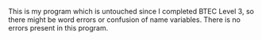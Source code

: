 This is my program which is untouched since I completed BTEC Level 3, so there might be word errors or confusion of name variables. There is no errors present in this program.
